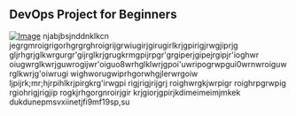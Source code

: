 ## DevOps Project for Beginners   

[![Image](https://github.com/yankils/Simple-DevOps-Project/blob/master/Devops_course.PNG "DevOps Project - CI/CD with Jenkins Ansible Docker Kubernetes ")](https://www.udemy.com/course/valaxy-devops/?referralCode=8147A5CF4C8C7D9E253F)
njabjbsjnddnklkcn
jegrgmroigrigorhgrgrghroigrijgrwiugirjgirugirlkrjgpirigjrwgjiprjg
gljrhgrjglkwrgurgr'gijrglkrjgrugkrmgpijrpgr'grgiperjgipejrgipjr'ioghwr
oiugwrglkwrjguwrogijwr'oiguo8wrhglklwrjgpoi'uwripogrwpgui0wrnwroiguwrglkwrjg'oiwrugi wighworugwiprhgorwhgjlerwrgoiw
ljpijrk;mr;hjrpihlkrjpirgkrg'irwgpi rigjrigjrijgrj roighwrgkjwrpigr roighrpgrwpig rgiohrigjrigjip
rogkjrhgorgnroirjgir krjgiorjgpirjkdimeimeimjmkek
dukdunepmsvxiinetjfi9mf19sp,su
